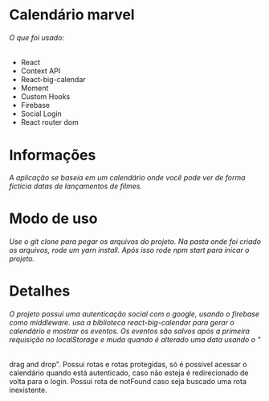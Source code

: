 # Calendário marvel
###### O que foi usado:
- React
- Context API
- React-big-calendar
- Moment
- Custom Hooks
- Firebase 
- Social Login
- React router dom

# Informações

###### A aplicação se baseia em um calendário onde você pode ver de forma fictícia datas de lançamentos de filmes.

# Modo de uso 
###### Use o git clone para pegar os arquivos do projeto. Na pasta onde foi criado os arquivos, rode um yarn install. Após isso rode npm start para inicar o projeto.

# Detalhes
###### O projeto possui uma autenticação social com o google, usando o firebase como middleware. usa a biblioteca react-big-calendar para gerar o calendário e mostrar os eventos. Os eventos são salvos após a primeira requisição no localStorage e muda quando é alterado uma data usando o "
drag and drop". Possui rotas e rotas protegidas, só é possivel acessar o calendário quando está autenticado, caso não esteja é redirecionado de volta para o login. Possui rota de notFound caso seja buscado uma rota inexistente.
